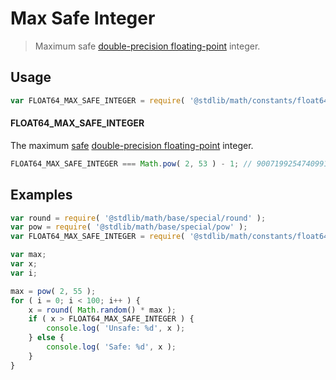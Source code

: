 Max Safe Integer
===

> Maximum safe [double-precision floating-point][ieee754] integer.

<!-- <usage> -->
## Usage

``` javascript
var FLOAT64_MAX_SAFE_INTEGER = require( '@stdlib/math/constants/float64-max-safe-integer' );
```

#### FLOAT64_MAX_SAFE_INTEGER

The maximum [safe][safe-integers] [double-precision floating-point][ieee754] integer.

``` javascript
FLOAT64_MAX_SAFE_INTEGER === Math.pow( 2, 53 ) - 1; // 9007199254740991
```

<!-- </usage> -->

<!-- <examples> -->
## Examples

``` javascript
var round = require( '@stdlib/math/base/special/round' );
var pow = require( '@stdlib/math/base/special/pow' );
var FLOAT64_MAX_SAFE_INTEGER = require( '@stdlib/math/constants/float64-max-safe-integer' );

var max;
var x;
var i;

max = pow( 2, 55 );
for ( i = 0; i < 100; i++ ) {
    x = round( Math.random() * max );
    if ( x > FLOAT64_MAX_SAFE_INTEGER ) {
        console.log( 'Unsafe: %d', x );
    } else {
        console.log( 'Safe: %d', x );
    }
}
```

<!-- </examples> -->

<!-- <links> -->
[safe-integers]: http://www.2ality.com/2013/10/safe-integers.html
[ieee754]: https://en.wikipedia.org/wiki/IEEE_754-1985
<!-- </links> -->
